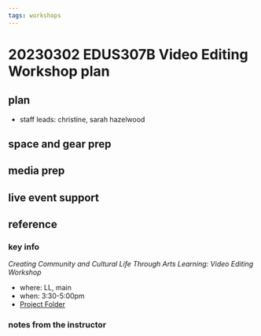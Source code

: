 ```yaml
---
tags: workshops
---
```

# 20230302 EDUS307B Video Editing Workshop plan

## plan
* staff leads: christine, sarah hazelwood 
## space and gear prep
## media prep
## live event support
## reference
### key info
*Creating Community and Cultural Life Through Arts Learning: Video Editing Workshop*
* where: LL, main
* when: 3:30-5:00pm 
* [Project Folder](https://drive.google.com/drive/folders/1RqxrNJl54G59M9VoxwYRCvlwW5Dbf6I6)

### notes from the instructor